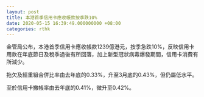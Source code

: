 ```yaml
---
layout: post
title: 本港首季信用卡應收帳款按季跌10%
date: 2020-05-15 16:39:49.000000000 +08:00
categories: rthk
---
```


金管局公布，本港首季信用卡應收帳款1239億港元，按季急跌10%，反映信用卡用款在年底節日及稅季過後有所回落，加上新型冠狀病毒爆發期間，信用卡消費有所減少。

拖欠及經重組合併比率由去年底的0.33%，升至3月底的0.43%，但仍屬低水平。

至於信用卡撇帳率由去年底的0.41%，微升至0.42%。
